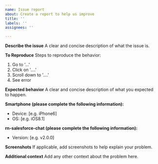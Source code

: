 ```yaml
---
name: Issue report
about: Create a report to help us improve
title: ''
labels: ''
assignees: ''

---
```


**Describe the issue**
A clear and concise description of what the issue is.

**To Reproduce**
Steps to reproduce the behavior:
1. Go to '...'
2. Click on '....'
3. Scroll down to '....'
4. See error

**Expected behavior**
A clear and concise description of what you expected to happen.

**Smartphone (please complete the following information):**
 - Device: [e.g. iPhone6]
 - OS: [e.g. iOS8.1]

**rn-salesforce-chat (please complete the following information):**
 - Version: [e.g. v2.0.0]

**Screenshots**
If applicable, add screenshots to help explain your problem.

**Additional context**
Add any other context about the problem here.
